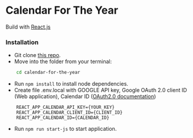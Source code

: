 # Calendar For The Year
Build with [React.js](https://reactjs.org)

### Installation
* Git clone [this repo](https://github.com/yury-herlovich/calendar-for-the-year).
* Move into the folder from your terminal:
```sh
    cd calendar-for-the-year
```
* Run `npm install` to install node dependencies.
* Create file .env.local with GOOGLE API key, Google OAuth 2.0 client ID (Web application), Calendar ID ([OAuth2.0 documentation](https://developers.google.com/calendar/auth))
```
    REACT_APP_CALENDAR_API_KEY={YOUR_KEY}
    REACT_APP_CALENDAR_CLIENT_ID={CLIENT_ID}
    REACT_APP_CALENDAR_ID={CALENDAR_ID}
```
* Run `npm run start-js` to start application.